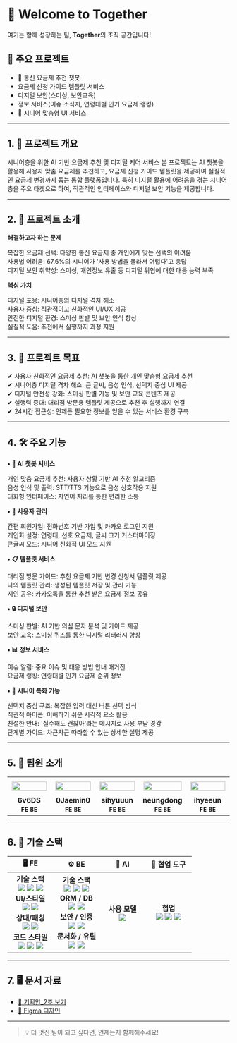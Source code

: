 # 👋 Welcome to Together

여기는 함께 성장하는 팀, **Together**의 조직 공간입니다!

## 🚀 주요 프로젝트
- 📱 통신 요금제 추천 챗봇
- 요금제 신청 가이드 템플릿 서비스
- 디지털 보안(스미싱, 보안교육)
- 정보 서비스(이슈 소식지, 연령대별 인기 요금제 랭킹)
- 👵 시니어 맞춤형 UI 서비스

---

## 1. 📌 프로젝트 개요
시니어층을 위한 AI 기반 요금제 추천 및 디지털 케어 서비스
본 프로젝트는 AI 챗봇을 활용해 사용자 맞춤 요금제를 추천하고, 요금제 신청 가이드 템플릿을 제공하여 실질적인 요금제 변경까지 돕는 통합 플랫폼입니다. 특히 디지털 활용에 어려움을 겪는 시니어층을 주요 타겟으로 하여, 직관적인 인터페이스와 디지털 보안 기능을 제공합니다.

---

## 2. 📖 프로젝트 소개
**해결하고자 하는 문제**

복잡한 요금제 선택: 다양한 통신 요금제 중 개인에게 맞는 선택의 어려움<br />
사용법 어려움: 67.6%의 시니어가 '사용 방법을 몰라서 어렵다'고 응답<br />
디지털 보안 취약성: 스미싱, 개인정보 유출 등 디지털 위협에 대한 대응 능력 부족<br />

**핵심 가치**

디지털 포용: 시니어층의 디지털 격차 해소<br />
사용자 중심: 직관적이고 친화적인 UI/UX 제공<br />
안전한 디지털 환경: 스미싱 판별 및 보안 인식 향상<br />
실질적 도움: 추천에서 실행까지 과정 지원<br />

---

## 3. 🎯 프로젝트 목표
✔︎ 사용자 친화적인 요금제 추천: AI 챗봇을 통한 개인 맞춤형 요금제 추천<br />
✔︎ 시니어층 디지털 격차 해소: 큰 글씨, 음성 인식, 선택지 중심 UI 제공<br />
✔︎ 디지털 안전성 강화: 스미싱 판별 기능 및 보안 교육 콘텐츠 제공<br />
✔︎ 실행력 증대: 대리점 방문용 템플릿 제공으로 추천 후 실행까지 연결<br />
✔︎ 24시간 접근성: 언제든 필요한 정보를 얻을 수 있는 서비스 환경 구축<br />

---

## 4. 🛠 주요 기능
**• 💬 AI 챗봇 서비스**

개인 맞춤 요금제 추천: 사용자 상황 기반 AI 추천 알고리즘<br />
음성 인식 및 출력: STT/TTS 기능으로 음성 상호작용 지원<br />
대화형 인터페이스: 자연어 처리를 통한 편리한 소통<br />

**• 👥 사용자 관리**

간편 회원가입: 전화번호 기반 가입 및 카카오 로그인 지원<br />
개인화 설정: 연령대, 선호 요금제, 글씨 크기 커스터마이징<br />
큰글씨 모드: 시니어 친화적 UI 모드 지원<br />

**• 📋 템플릿 서비스**

대리점 방문 가이드: 추천 요금제 기반 변경 신청서 템플릿 제공<br />
나의 템플릿 관리: 생성된 템플릿 저장 및 관리 기능<br />
지인 공유: 카카오톡을 통한 추천 받은 요금제 정보 공유<br />

**• 🔒 디지털 보안**

스미싱 판별: AI 기반 의심 문자 분석 및 가이드 제공<br />
보안 교육: 스미싱 퀴즈를 통한 디지털 리터러시 향상<br />

**• 📊 정보 서비스**

이슈 알림: 중요 이슈 및 대응 방법 안내 매거진<br />
요금제 랭킹: 연령대별 인기 요금제 순위 정보<br />

**• 🎯 시니어 특화 기능**

선택지 중심 구조: 복잡한 입력 대신 버튼 선택 방식<br />
직관적 아이콘: 이해하기 쉬운 시각적 요소 활용<br />
친절한 안내: '실수해도 괜찮아'라는 메시지로 사용 부담 경감<br />
단계별 가이드: 차근차근 따라할 수 있는 상세한 설명 제공<br />

---

## 5. 👥 팀원 소개
<table style="width:100%; max-width:800px; table-layout:fixed; text-align:center; margin:auto;">
  <tr>
    <td style="width:20%; padding:10px; text-align:center; vertical-align:middle;">
      <a href="https://github.com/6v6DS">
        <img src="https://avatars.githubusercontent.com/u/142214903?v=4" width="100%"/>
      </a>
    </td>
    <td style="width:20%; padding:10px; text-align:center; vertical-align:middle;">
      <a href="https://github.com/0Jaemin0">
        <img src="https://avatars.githubusercontent.com/u/127086869?v=4" width="100%"/>
      </a>
    </td>
    <td style="width:20%; padding:10px; text-align:center; vertical-align:middle;">
      <a href="https://github.com/sihyuuun">
        <img src="https://avatars.githubusercontent.com/u/102678331?v=4" width="100%"/>
      </a>
    </td>
    <td style="width:20%; padding:10px; text-align:center; vertical-align:middle;">
      <a href="https://github.com/neungdong">
        <img src="https://avatars.githubusercontent.com/u/171216963?v=4" width="100%"/>
      </a>
    </td>
    <td style="width:20%; padding:10px; text-align:center; vertical-align:middle;">
      <a href="https://github.com/ihyeeun">
        <img src="https://avatars.githubusercontent.com/u/153170795?v=4" width="100%"/>
      </a>
    </td>
  </tr>
  <tr>
    <td><div align="center" style="font-weight:bold;">6v6DS<br><code>FE</code> <code>BE</code></div></td>
    <td><div align="center" style="font-weight:bold;">0Jaemin0<br><code>FE</code> <code>BE</code></div></td>
    <td><div align="center" style="font-weight:bold;">sihyuuun<br><code>FE</code> <code>BE</code></div></td>
    <td><div align="center" style="font-weight:bold;">neungdong<br><code>FE</code> <code>BE</code></div></td>
    <td><div align="center" style="font-weight:bold;">ihyeeun<br><code>FE</code> <code>BE</code></div></td>
  </tr>
</table>


---

## 6. 🧰 기술 스택

<table style="width:100%; table-layout:fixed; text-align:center; ">
  <thead>
    <tr>
      <th>🖥️ FE</th>
      <th>⚙️ BE</th>
      <th>🤖 AI</th>
      <th>🤝 협업 도구</th>
    </tr>
  </thead>
  <tbody>
    <tr>
      <td style="width:25%;">
        <strong>기술 스택</strong><br/>
        <img src="https://img.shields.io/badge/React-61DAFB?style=flat&logo=react&logoColor=white"/>
        <img src="https://img.shields.io/badge/TypeScript-3178C6?style=flat&logo=typescript&logoColor=white"/>
        <img src="https://img.shields.io/badge/Vite-646CFF?style=flat&logo=vite&logoColor=white"/><br/>
        <strong>UI/스타일</strong><br/>
        <img src="https://img.shields.io/badge/TailwindCSS-06B6D4?style=flat&logo=tailwindcss&logoColor=white"/>
        <img src="https://img.shields.io/badge/shadcn/ui-111827?style=flat&logo=storybook&logoColor=white"/><br/>
        <strong>상태/패칭</strong><br/>
        <img src="https://img.shields.io/badge/Zustand-000000?style=flat&logo=zotero&logoColor=white"/>
        <img src="https://img.shields.io/badge/TanStack_Query-FF4154?style=flat&logo=react-query&logoColor=white"/><br/>
        <strong>코드 스타일</strong><br/>
        <img src="https://img.shields.io/badge/ESLint-4B32C3?style=flat&logo=eslint&logoColor=white"/>
        <img src="https://img.shields.io/badge/Prettier-F7B93E?style=flat&logo=prettier&logoColor=white"/>
        <img src="https://img.shields.io/badge/husky-5D8AA8?style=flat"/>
      </td>
      <td style="width:25%;">
        <strong>기술 스택</strong><br/>
        <img src="https://img.shields.io/badge/Java-007396?style=flat&logo=java&logoColor=white"/>
        <img src="https://img.shields.io/badge/SpringBoot-6DB33F?style=flat&logo=springboot&logoColor=white"/>
        <img src="https://img.shields.io/badge/Gradle-02303A?style=flat&logo=gradle&logoColor=white"/><br/>
        <strong>ORM / DB</strong><br/>
        <img src="https://img.shields.io/badge/JPA-59666C?style=flat&logo=hibernate&logoColor=white"/>
        <img src="https://img.shields.io/badge/MySQL-4479A1?style=flat&logo=mysql&logoColor=white"/><br/>
        <strong>보안 / 인증</strong><br/>
        <img src="https://img.shields.io/badge/JWT-000000?style=flat&logo=jsonwebtokens&logoColor=white"/>
        <img src="https://img.shields.io/badge/OAuth_2.0-EC407A?style=flat&logo=openid&logoColor=white"/><br/>
        <strong>문서화 / 유틸</strong><br/>
        <img src="https://img.shields.io/badge/Swagger-85EA2D?style=flat&logo=swagger&logoColor=white"/>
        <img src="https://img.shields.io/badge/Lombok-ED8B00?style=flat"/>
      </td>
      <td style="width:25%;">
        <strong>사용 모델</strong><br/>
        <img src="https://img.shields.io/badge/OpenAI_API-00A67E?style=flat&logo=openai&logoColor=white"/>
      </td>
      <td style="width:25%;">
        <strong>협업</strong><br/>
        <img src="https://img.shields.io/badge/GitHub-181717?style=flat&logo=github&logoColor=white"/>
        <img src="https://img.shields.io/badge/Notion-000000?style=flat&logo=notion&logoColor=white"/>
        <img src="https://img.shields.io/badge/Figma-F24E1E?style=flat&logo=figma&logoColor=white"/>
      </td>
    </tr>
  </tbody>
</table>

---

## 7. 🖥️ 문서 자료

- [📄 기획안_2조 보기](https://docs.google.com/document/d/1Pju1FG-wf_iV-Q0IbmC0NyCiW8iGgpIwD8u2eYYfl9c/edit?usp=sharing)
- [🎨 Figma 디자인](https://www.figma.com/design/0qYJvzIqmyV0uhYucthfrb/Together-Project?node-id=0-1&t=gTMaraKl1x62gwgs-1)

---

> 💡 더 멋진 팀이 되고 싶다면, 언제든지 함께해주세요!
